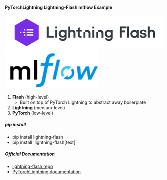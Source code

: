 #### PyTorchLightning Lightning-Flash mlflow Example

![lightning-flash](imgs/lightning-flash.PNG)
![mlflow-logo](imgs/mlflow-logo.PNG)

1. **Flash** (high-level)
    * Built on top of PyTorch Lightning to abstract away boilerplate
1. **Lightning** (medium-level)
1. **PyTorch** (low-level)

##### pip install

* pip install lightning-flash
* pip install 'lightning-flash[text]'

##### Official Documentation

* [lightning-flash repo](https://github.com/PyTorchLightning/lightning-flash)
* [PyTorchLightning documentation](https://pytorch-lightning.readthedocs.io/en/latest/)